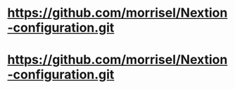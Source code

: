 # https://github.com/morrisel/Nextion-configuration.git
# https://github.com/morrisel/Nextion-configuration.git
